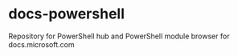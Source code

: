 # docs-powershell

Repository for PowerShell hub and PowerShell module browser for docs.microsoft.com
